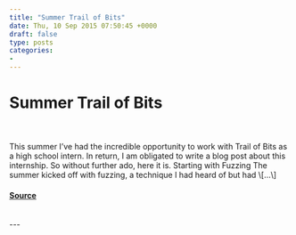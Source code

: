 ```yaml
---
title: "Summer Trail of Bits"
date: Thu, 10 Sep 2015 07:50:45 +0000
draft: false
type: posts
categories: 
- 
---
```

# Summer Trail of Bits

<br/>

<br/>
This summer I’ve had the incredible opportunity to work with Trail of Bits as a high school intern. In return, I am obligated to write a blog post about this internship. So without further ado, here it is. Starting with Fuzzing The summer kicked off with fuzzing, a technique I had heard of but had \[…\]

#### [Source](https://blog.trailofbits.com/2015/09/10/summer-trail-of-bits/)

<br/>
---
